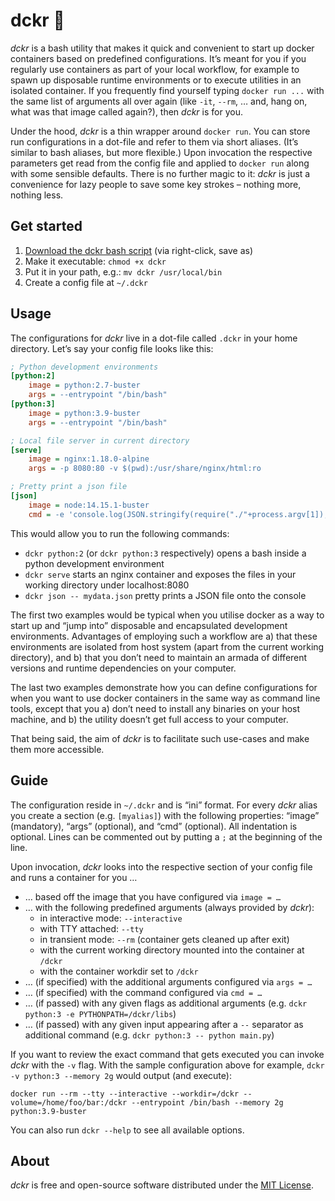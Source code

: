 # dckr 🐳

*dckr* is a bash utility that makes it quick and convenient to start up docker containers based on predefined configurations. It’s meant for you if you regularly use containers as part of your local workflow, for example to spawn up disposable runtime environments or to execute utilities in an isolated container. If you frequently find yourself typing `docker run ...` with the same list of arguments all over again (like `-it`, `--rm`, … and, hang on, what was that image called again?), then *dckr* is for you.

Under the hood, *dckr* is a thin wrapper around `docker run`. You can store run configurations in a dot-file and refer to them via short aliases. (It’s similar to bash aliases, but more flexible.) Upon invocation the respective parameters get read from the config file and applied to `docker run` along with some sensible defaults. There is no further magic to it: *dckr* is just a convenience for lazy people to save some key strokes – nothing more, nothing less.

## Get started

1. [Download the dckr bash script](https://raw.githubusercontent.com/jotaen/dckr/main/dckr) (via right-click, save as)
2. Make it executable: `chmod +x dckr`
3. Put it in your path, e.g.: `mv dckr /usr/local/bin`
4. Create a config file at `~/.dckr`

## Usage

The configurations for *dckr* live in a dot-file called `.dckr` in your home directory. Let’s say your config file looks like this:

```ini
; Python development environments
[python:2]
    image = python:2.7-buster
    args = --entrypoint "/bin/bash"
[python:3]
    image = python:3.9-buster
    args = --entrypoint "/bin/bash"

; Local file server in current directory
[serve]
    image = nginx:1.18.0-alpine
    args = -p 8080:80 -v $(pwd):/usr/share/nginx/html:ro

; Pretty print a json file
[json]
    image = node:14.15.1-buster
    cmd = -e 'console.log(JSON.stringify(require("./"+process.argv[1]),undefined,2))'
```

This would allow you to run the following commands:

- `dckr python:2` (or `dckr python:3` respectively) opens a bash inside a python development environment
- `dckr serve` starts an nginx container and exposes the files in your working directory under localhost:8080
- `dckr json -- mydata.json` pretty prints a JSON file onto the console

The first two examples would be typical when you utilise docker as a way to start up and “jump into” disposable and encapsulated development environments. Advantages of employing such a workflow are a) that these environments are isolated from host system (apart from the current working directory), and b) that you don’t need to maintain an armada of different versions and runtime dependencies on your computer.

The last two examples demonstrate how you can define configurations for when you want to use docker containers in the same way as command line tools, except that you a) don’t need to install any binaries on your host machine, and b) the utility doesn’t get full access to your computer.

That being said, the aim of *dckr* is to facilitate such use-cases and make them more accessible.

## Guide

The configuration reside in `~/.dckr` and is “ini” format. For every *dckr* alias you create a section (e.g. `[myalias]`) with the following properties: “image” (mandatory), “args” (optional), and “cmd” (optional). All indentation is optional. Lines can be commented out by putting a `;` at the beginning of the line.

Upon invocation, *dckr* looks into the respective section of your config file and runs a container for you …

- … based off the image that you have configured via `image = …`
- … with the following predefined arguments (always provided by *dckr*):
    - in interactive mode: `--interactive`
    - with TTY attached: `--tty`
    - in transient mode: `--rm` (container gets cleaned up after exit)
    - with the current working directory mounted into the container at `/dckr`
    - with the container workdir set to `/dckr`
- … (if specified) with the additional arguments configured via `args = …`
- … (if specified) with the command configured via `cmd = …`
- … (if passed) with any given flags as additional arguments (e.g. `dckr python:3 -e PYTHONPATH=/dckr/libs`)
- … (if passed) with any given input appearing after a ` -- ` separator as additional command (e.g. `dckr python:3 -- python main.py`)

If you want to review the exact command that gets executed you can invoke *dckr* with the `-v` flag. With the sample configuration above for example, `dckr -v python:3 --memory 2g` would output (and execute):

```shell
docker run --rm --tty --interactive --workdir=/dckr --volume=/home/foo/bar:/dckr --entrypoint /bin/bash --memory 2g python:3.9-buster
```

You can also run `dckr --help` to see all available options.

## About

*dckr* is free and open-source software distributed under the [MIT License](LICENSE.txt).
